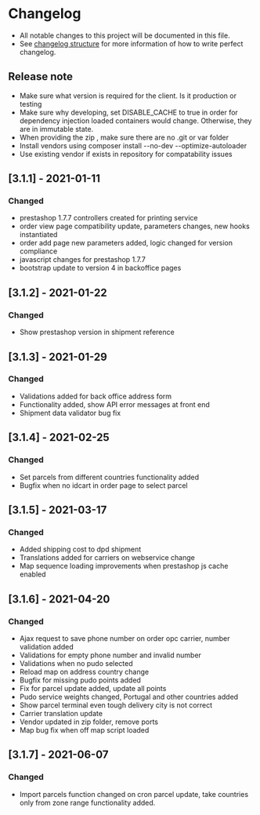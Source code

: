 # Changelog
- All notable changes to this project will be documented in this file.
- See [changelog structure](https://keepachangelog.com/en/0.3.0/) for more information of how to write perfect changelog.

## Release note
- Make sure what version is required for the client. Is it production or testing
- Make sure why developing, set DISABLE_CACHE to true in order for dependency injection loaded containers would change.
  Otherwise, they are in immutable state.
- When providing the zip , make sure there are no .git or var folder
- Install vendors using composer install --no-dev --optimize-autoloader
- Use existing vendor if exists in repository for compatability issues


## [3.1.1] - 2021-01-11

### Changed
- prestashop 1.7.7 controllers created for printing service
- order view page compatibility update, parameters changes, new hooks instantiated
- order add page new parameters added, logic changed for version compliance
- javascript changes for prestashop 1.7.7
- bootstrap update to version 4 in backoffice pages

## [3.1.2] - 2021-01-22

### Changed
- Show prestashop version in shipment reference

## [3.1.3] - 2021-01-29

### Changed
- Validations added for back office address form
- Functionality added, show API error messages at front end
- Shipment data validator bug fix 

## [3.1.4] - 2021-02-25

### Changed
- Set parcels from different countries functionality added
- Bugfix when no idcart in order page to select parcel

## [3.1.5] - 2021-03-17
### Changed
- Added shipping cost to dpd shipment
- Translations added for carriers on webservice change
- Map sequence loading improvements when prestashop js cache enabled

## [3.1.6] - 2021-04-20
### Changed
- Ajax request to save phone number on order opc carrier, number validation added
- Validations for empty phone number and invalid number
- Validations when no pudo selected
- Reload map on address country change
- Bugfix for missing pudo points added
- Fix for parcel update added, update all points
- Pudo service weights changed, Portugal and other countries added
- Show parcel terminal even tough delivery city is not correct
- Carrier translation update
- Vendor updated in zip folder, remove ports
- Map bug fix when off map script loaded
## [3.1.7] - 2021-06-07
### Changed
- Import parcels function changed on cron parcel update, take countries only from zone range functionality added.